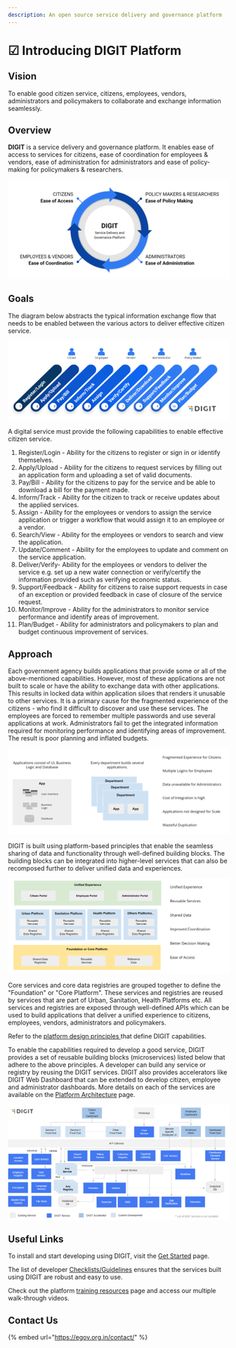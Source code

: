```yaml
---
description: An open source service delivery and governance platform
---
```


# ☑ Introducing DIGIT Platform

## Vision

To enable good citizen service, citizens, employees, vendors, administrators and policymakers to collaborate and exchange information seamlessly.

## Overview

**DIGIT** is a service delivery and governance platform. It enables ease of access to services for citizens, ease of coordination for employees & vendors, ease of administration for administrators and ease of policy-making for policymakers & researchers.

<div align="left">

<img src=".gitbook/assets/image (24).png" alt="">

</div>

## Goals

The diagram below abstracts the typical information exchange flow that needs to be enabled between the various actors to deliver effective citizen service.

![](<.gitbook/assets/image (203).png>)

A digital service must provide the following capabilities to enable effective citizen service.&#x20;

1. Register/Login - Ability for the citizens to register or sign in or identify themselves.
2. Apply/Upload - Ability for the citizens to request services by filling out an application form and uploading a set of valid documents.
3. Pay/Bill - Ability for the citizens to pay for the service and be able to download a bill for the payment made.
4. Inform/Track - Ability for the citizen to track or receive updates about the applied services.
5. Assign - Ability for the employees or vendors to assign the service application or trigger a workflow that would assign it to an employee or a vendor.
6. Search/View - Ability for the employees or vendors to search and view the application.
7. Update/Comment - Ability for the employees to update and comment on the service application.&#x20;
8. Deliver/Verify- Ability for the employees or vendors to deliver the service e.g. set up a new water connection or verify/certify the information provided such as verifying economic status.
9. Support/Feedback - Ability for citizens to raise support requests in case of an exception or provided feedback in case of closure of the service request.
10. Monitor/Improve - Ability for the administrators to monitor service performance and identify areas of improvement.
11. Plan/Budget - Ability for administrators and policymakers to plan and budget continuous improvement of services.&#x20;

## Approach

Each government agency builds applications that provide some or all of the above-mentioned capabilities. However, most of these applications are not built to scale or have the ability to exchange data with other applications. This results in locked data within application siloes that renders it unusable to other services. It is a primary cause for the fragmented experience of the citizens - who find it difficult to discover and use these services. The employees are forced to remember multiple passwords and use several applications at work. Administrators fail to get the integrated information required for monitoring performance and identifying areas of improvement. The result is poor planning and inflated budgets.

<div align="left">

<img src=".gitbook/assets/image (256).png" alt="Traditional application oriented approach leads to siloes, wasteful duplication, non-scalable and difficult to integrate">

</div>

DIGIT is built using platform-based principles that enable the seamless sharing of data and functionality through well-defined building blocks. The building blocks can be integrated into higher-level services that can also be recomposed further to deliver unified data and experiences.&#x20;

![](<.gitbook/assets/image (163).png>)

Core services and core data registries are grouped together to define the "Foundation" or "Core Platform". These services and registries are reused by services that are part of Urban, Sanitation, Health Platforms etc. All services and registries are exposed through well-defined APIs which can be used to build applications that deliver a unified experience to citizens, employees, vendors, administrators and policymakers.

Refer to the [platform design principles ](platform/principles.md)that define DIGIT capabilities.

To enable the capabilities required to develop a good service, DIGIT provides a set of reusable building blocks (microservices) listed below that adhere to the above principles. A developer can build any service or registry by reusing the DIGIT services. DIGIT also provides accelerators like DIGIT Web Dashboard that can be extended to develop citizen, employee and administrator dashboards. More details on each of the services are available on the [Platform Architecture](platform/architecture/service-architecture.md) page.&#x20;

![DIGIT Services](<.gitbook/assets/image (99) (1).png>)

## Useful Links

To install and start developing using DIGIT, visit the [Get Started](get-started/) page.

The list of developer [Checklists/Guidelines](platform/checklists/) ensures that the services built using DIGIT are robust and easy to use.&#x20;

Check out the platform [training resources](get-started/training-and-certification/training-resources.md) page and access our multiple walk-through videos.

## Contact Us

{% embed url="https://egov.org.in/contact/" %}

